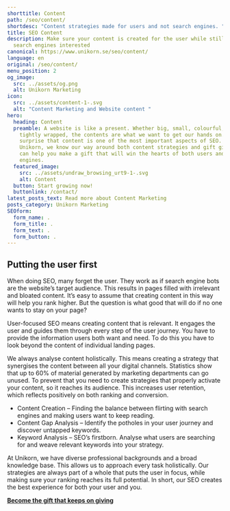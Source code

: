 ```yaml
---
shorttitle: Content
path: /seo/content/
shortdesc: "Content strategies made for users and not search engines. "
title: SEO Content
description: Make sure your content is created for the user while still keeping
  search engines interested
canonical: https://www.unikorn.se/seo/content/
language: en
original: /seo/content/
menu_position: 2
og_image:
  src: ../assets/og.png
  alt: Unikorn Marketing
icon:
  src: ../assets/content-1-.svg
  alt: "Content Marketing and Website content "
hero:
  heading: Content
  preamble: A website is like a present. Whether big, small, colourful, or too
    tightly wrapped, the contents are what we want to get our hands on. It’s no
    surprise that content is one of the most important aspects of SEO. At
    Unikorn, we know our way around both content strategies and gift giving. We
    can help you make a gift that will win the hearts of both users and search
    engines.
  featured_image:
    src: ../assets/undraw_browsing_urt9-1-.svg
    alt: Content
  button: Start growing now!
  buttonlink: /contact/
latest_posts_text: Read more about Content Marketing
posts_category: Unikorn Marketing
SEOform:
  form_name: .
  form_title: .
  form_text: .
  form_button: .
---
```

## Putting the user first

When doing SEO, many forget the user. They work as if search engine bots are the website’s target audience. This results in pages filled with irrelevant and bloated content. It’s easy to assume that creating content in this way will help you rank higher. But the question is what good that will do if no one wants to stay on your page?



User-focused SEO means creating content that is relevant. It engages the user and guides them through every step of the user journey. You have to provide the information users both want and need. To do this you have to look beyond the content of individual landing pages.



We always analyse content holistically. This means creating a strategy that synergises the content between all your digital channels. Statistics show that up to 60% of material generated by marketing departments can go unused. To prevent that you need to create strategies that properly activate your content, so it reaches its audience. This increases user retention, which reflects positively on both ranking and conversion.

* Content Creation – Finding the balance between flirting with search engines and making users want to keep reading.
* Content Gap Analysis – Identify the potholes in your user journey and discover untapped keywords.
* Keyword Analysis – SEO’s firstborn. Analyse what users are searching for and weave relevant keywords into your strategy.



At Unikorn, we have diverse professional backgrounds and a broad knowledge base. This allows us to approach every task holistically. Our strategies are always part of a whole that puts the user in focus, while making sure your ranking reaches its full potential. In short, our SEO creates the best experience for both your user and you.



**[Become the gift that keeps on giving](/contact/)**
